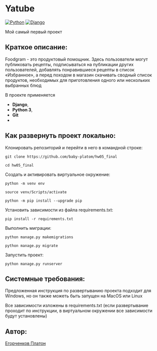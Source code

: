 # Yatube

[![Python](https://img.shields.io/badge/-Python-464646?style=flat-square&logo=Python)](https://www.python.org/)
[![Django](https://img.shields.io/badge/-Django-464646?style=flat-square&logo=Django)](https://www.djangoproject.com/)

Мой самый первый проект

## Краткое описание: 

Foodgram - это продуктовый помощник. Здесь пользователи могут публиковать рецепты, подписываться на публикации других пользователей, добавлять понравившиеся рецепты в список «Избранное», а перед походом в магазин скачивать сводный список продуктов, необходимых для приготовления одного или нескольких выбранных блюд 

В проекте применяется 
- **Django**, 
- **Python 3**,
- **Git**
- 

## Как развернуть проект локально: 

Клонировать репозиторий и перейти в него в командной строке: 

``` 
git clone https://github.com/baby-platom/hw05_final
``` 

``` 
cd hw05_final
``` 

Cоздать и активировать виртуальное окружение: 

``` 
python -m venv env 
``` 

```
source venv/Scripts/activate
``` 

``` 
python -m pip install --upgrade pip 
``` 
Установить зависимости из файла requirements.txt: 

``` 
pip install -r requirements.txt 
```

Выполнить миграции: 

``` 
python manage.py makemigrations
``` 
``` 
python manage.py migrate 
```
Запустить проект: 
``` 
python manage.py runserver
```

## Системные требования:

Предложенная инструкция по развертыванию проекта подходит для Windows, но он также можеть быть запущен на MacOS или Linux

Все зависимости изложены в requirements.txt (если развертывание проходит по инструкции, в виртуальном окружении все зависимости будут установлены)

## Автор: 

[Егорченков Платон](https://drive.google.com/file/d/1Rdy9sitBIYgMqdCd1qWXyT6SDRI2HQj2/view?usp=sharing)
